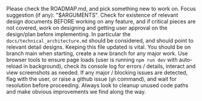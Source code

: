 Please check the ROADMAP.md, and pick something new to work on. Focus suggestion (if any): "$ARGUMENTS".
Check for existence of relevant design documents BEFORE working on any feature, and if critical pieces are not covered, work on designing and getting user approval on the design/plan before implementing.
In particular the `docs/technical_architecture.md` should be considered, and should point to relevant detail designs. Keeping this file updated is vital.
You should be on branch main when starting, create a new branch for any major work.
Use browser tools to ensure page loads (user is running `npm run dev` with auto-reload in background), check its console log for errors / details, interact and view screenshots as needed.
If any major / blocking issues are detected, flag with the user, or raise a github issue (`gh` command), and wait for resolution before proceeding.
Always look to cleanup unused code paths and make obvious improvements we find along the way.